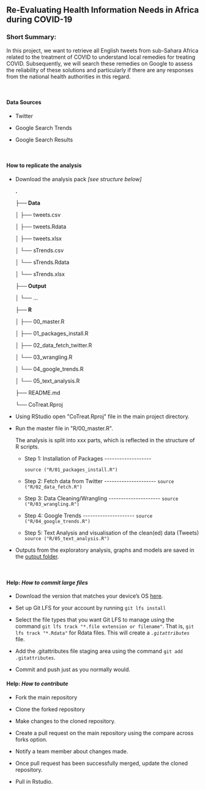 ## Re-Evaluating Health Information Needs in Africa during COVID-19


### Short Summary:

In this project, we want to retrieve all English tweets from sub-Sahara Africa related to the treatment of COVID to understand local remedies for treating COVID.
Subsequently, we will search these remedies on Google to assess the reliability of these solutions and particularly if there are any responses from the national health authorities in this regard.

&nbsp;

#### **Data Sources**

  - Twitter
  
  - Google Search Trends
  
  - Google Search Results
  
  &nbsp;


#### **How to replicate the analysis**

-   Download the analysis pack *[see structure below]*

    **.**

    **├── Data**
    
    │ ├── tweets.csv
    
    │ ├── tweets.Rdata
    
    │ ├── tweets.xlsx

    │ └── sTrends.csv

    │ └── sTrends.Rdata

    │ └── sTrends.xlsx


    **├── Output**

    │ └── ...

    **├── R**

    │ ├── 00_master.R

    │ ├── 01_packages_install.R

    │ ├── 02_data_fetch_twitter.R

    │ └── 03_wrangling.R

    │ └── 04_google_trends.R

    │ └── 05_text_analysis.R

    ├── README.md

    └── CoTreat.Rproj

-   Using RStudio open "CoTreat.Rproj" file in the main project directory.

-   Run the master file in "R/00_master.R".

    The analysis is split into xxx parts, which is reflected in the structure of R scripts.

    -   Step 1: Installation of Packages -------------------

        `source ("R/01_packages_install.R")`

    -   Step 2: Fetch data from Twitter ---------------------
       `source ("R/02_data_fetch.R")`

    -   Step 3: Data Cleaning/Wrangling ---------------------
        `source ("R/03_wrangling.R")`

    -   Step 4: Google Trends ---------------------
        `source ("R/04_google_trends.R")`

    -   Step 5: Text Analysis and visualisation of the clean(ed) data (Tweets)
        `source ("R/05_text_analysis.R")`


-   Outputs from the exploratory analysis, graphs and models are saved in the [output folder](Output/).

&nbsp;


#### **Help:** *How to commit large files*

- Download the version that matches your device’s OS [here](https://git-lfs.github.com/). 

- Set up Git LFS for your account by running `git lfs install`

- Select the file types that you want Git LFS to manage using the command `git lfs track "*.file extension or filename"`. That is, `git lfs track "*.Rdata"` for Rdata files. This will create a *`.gitattributes`* file.

- Add the .gitattributes file staging area using the command `git add .gitattributes`.

- Commit and push just as you normally would. 

#### **Help:** *How to contribute*

- Fork the main repository

- Clone the forked repository

- Make changes to the cloned repository.

- Create a pull request on the main repository using the compare across forks option.

- Notify a team member about changes made.

- Once pull request has been successfully merged, update the cloned repository.

- Pull in Rstudio.

